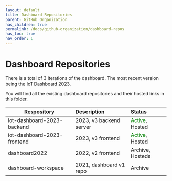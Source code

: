 ```yaml
---
layout: default
title: Dashboard Repositories
parent: GitHub Organization
has_children: true
permalink: /docs/github-organization/dashboard-repos
has_toc: true
nav_order: 1
---
```


# Dashboard Repositories

There is a total of 3 iterations of the dashboard. The most recent version being the IoT Dashboard 2023.

You will find all the existing dashboard repositories and their hosted links in this folder.

| Respository                  | Description                | Status  |
| -------------                |:-------------             | :-----|
| iot-dashboard-2023-backend   | 2023, v3 backend server    | <span style="color:green">Active</span>, Hosted |
| iot-dashboard-2023-frontend  | 2023, v3 frontend          | <span style="color:green">Active</span>, Hosted |
| dashboard2022                | 2022, v2 frontend          |   Archive, Hosteds   |
| dashboard-workspace          | 2021, dashboard v1 repo    |   Archive   |
